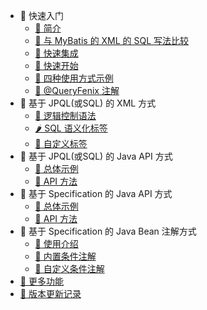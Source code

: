 - 💎 快速入门
  - [🍑 简介](README)
  - [🍎 与 MyBatis 的 XML 的 SQL 写法比较](compare-mybatis)
  - [🍋 快速集成](quick-install)
  - [🍇 快速开始](quick-start)
  - [🍉 四种使用方式示例](usage-example)
  - [🍓 @QueryFenix 注解](queryfenix-introduction)
- 🥦 基于 JPQL(或SQL) 的 XML 方式
  - [🍆 逻辑控制语法](xml/logic-control)
  - [🌶️ SQL 语义化标签](xml/xml-tags)
  - [🍄 自定义标签](xml/custom-tag)
- 🥩 基于 JPQL(或SQL) 的 Java API 方式
  - [🍗 总体示例](java/example)
  - [🍖 API 方法](java/main-method)
- 🍔 基于 Specification 的 Java API 方式
  - [🍕 总体示例](sp-api/example)
  - [🌭 API 方法](sp-api/main-method)
- 🍚 基于 Specification 的 Java Bean 注解方式
  - [🥣 使用介绍](sp-bean/introduction)
  - [🥗 内置条件注解](sp-bean/annotations)
  - [🍜 自定义条件注解](sp-bean/custom-annotation)
- [🍬 更多功能](more-features)
- [🍹 版本更新记录](CHANGELOG)
